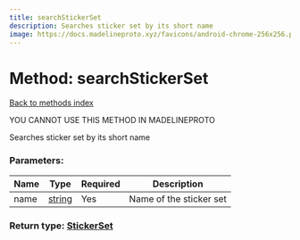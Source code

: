 ```yaml
---
title: searchStickerSet
description: Searches sticker set by its short name
image: https://docs.madelineproto.xyz/favicons/android-chrome-256x256.png
---
```

# Method: searchStickerSet  
[Back to methods index](index.md)


YOU CANNOT USE THIS METHOD IN MADELINEPROTO


Searches sticker set by its short name

### Parameters:

| Name     |    Type       | Required | Description |
|----------|---------------|----------|-------------|
|name|[string](../types/string.md) | Yes|Name of the sticker set|


### Return type: [StickerSet](../types/StickerSet.md)

